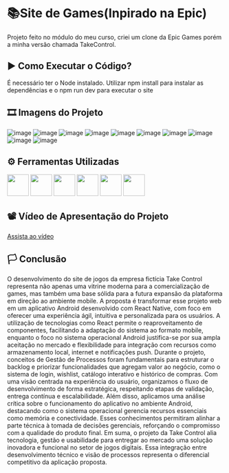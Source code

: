 
# 📚Site de Games(Inpirado na Epic)

Projeto feito no módulo do meu curso, criei um clone da Epic Games porém a minha versão chamada TakeControl.





## ▶ Como Executar o Código?

É necessário ter o Node instalado.
Utilizar npm install para instalar as dependências e o npm run dev para executar o site


## 🎞 Imagens do Projeto
![image](https://github.com/user-attachments/assets/ce3c07f5-5e67-48d5-8f25-9f13a34bc0bd)
![image](https://github.com/user-attachments/assets/8a7d8884-0843-4f87-b674-d79d1dcab64f)
![image](https://github.com/user-attachments/assets/f2a8ee83-148e-4c9d-8422-fe396601fd88)
![image](https://github.com/user-attachments/assets/650658dc-a94a-455e-bb23-4ed534a5aef9)
![image](https://github.com/user-attachments/assets/80ec1fcf-7b0b-45f3-96ed-357e0c54e2ce)
![image](https://github.com/user-attachments/assets/5ce040db-f3f4-43f0-b864-397266fc4766)
![image](https://github.com/user-attachments/assets/3df0c180-df17-4157-a3eb-9f36a2b8f388)
![image](https://github.com/user-attachments/assets/c50e650a-6f31-4a6a-814a-454a23dcf27d)
![image](https://github.com/user-attachments/assets/fa903424-272c-42ba-ad37-5b5b944c31e1)
![image](https://github.com/user-attachments/assets/ba2d7057-305b-4aaf-adfd-95ad0917fad9)



## ⚙ Ferramentas Utilizadas 

<div>
  <img width="50px" lang="50px" src="https://cdn.jsdelivr.net/gh/devicons/devicon@latest/icons/typescript/typescript-original.svg" />
  <img width="50px" lang="50px" src="https://cdn.jsdelivr.net/gh/devicons/devicon@latest/icons/css3/css3-original-wordmark.svg" />
  <img width="50px" lang="50px" src="https://cdn.jsdelivr.net/gh/devicons/devicon@latest/icons/sqlite/sqlite-original-wordmark.svg" />    
  <img width="50px" lang="50px" src="https://cdn.jsdelivr.net/gh/devicons/devicon@latest/icons/vscode/vscode-original-wordmark.svg" />
  <img width="50px" lang="50px" src="https://cdn.jsdelivr.net/gh/devicons/devicon@latest/icons/react/react-original-wordmark.svg" />
  <img width="50px" lang="50px" src="https://cdn.jsdelivr.net/gh/devicons/devicon@latest/icons/nextjs/nextjs-original.svg" />
</div>

## 📽️ Vídeo de Apresentação do Projeto

<div>
  <a href="https://www.youtube.com/watch?v=BoeVWV7_aBY" target="_blank">Assista ao vídeo</a>
</div>

## 🏳️ Conclusão

<div>
  O desenvolvimento do site de jogos da empresa fictícia Take Control representa não apenas uma vitrine moderna para a comercialização de games, mas também uma base sólida para a futura expansão da plataforma em direção ao ambiente mobile. A proposta é transformar esse projeto web em um aplicativo Android desenvolvido com React Native, com foco em oferecer uma experiência ágil, intuitiva e personalizada para os usuários.
  A utilização de tecnologias como React permite o reaproveitamento de componentes, facilitando a adaptação do sistema ao formato mobile, enquanto o foco no sistema operacional Android justifica-se por sua ampla aceitação no mercado e flexibilidade para integração com recursos como armazenamento local, internet e notificações push.
  Durante o projeto, conceitos de Gestão de Processos foram fundamentais para estruturar o backlog e priorizar funcionalidades que agregam valor ao negócio, como o sistema de login, wishlist, catálogo interativo e histórico de compras. Com uma visão centrada na experiência do usuário, organizamos o fluxo de desenvolvimento de forma estratégica, respeitando etapas de validação, entrega contínua e escalabilidade.
  Além disso, aplicamos uma análise crítica sobre o funcionamento do aplicativo no ambiente Android, destacando como o sistema operacional gerencia recursos essenciais como memória e conectividade. Esses conhecimentos permitiram alinhar a parte técnica à tomada de decisões gerenciais, reforçando o compromisso com a qualidade do produto final.
  Em suma, o projeto da Take Control alia tecnologia, gestão e usabilidade para entregar ao mercado uma solução inovadora e funcional no setor de jogos digitais. Essa integração entre desenvolvimento técnico e visão de processos representa o diferencial competitivo da aplicação proposta.
</div>
